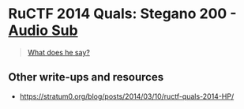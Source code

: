 # RuCTF 2014 Quals: Stegano 200 - [Audio Sub](https://github.com/HackerDom/ructf-2014-quals/tree/master/tasks/audio_sub)

> [What does he say?](Stegano200.wav)

## Other write-ups and resources

* <https://stratum0.org/blog/posts/2014/03/10/ructf-quals-2014-HP/>
